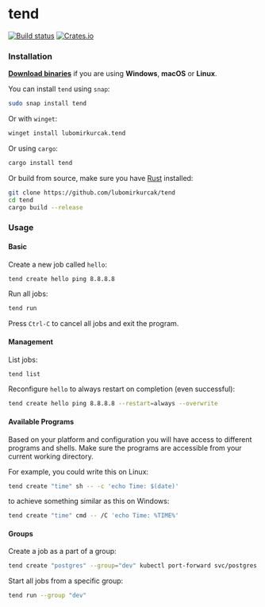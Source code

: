 # tend

[![Build status](https://github.com/lubomirkurcak/tend/workflows/release/badge.svg)](https://github.com/lubomirkurcak/tend/actions)
[![Crates.io](https://img.shields.io/crates/v/tend.svg)](https://crates.io/crates/tend)

### Installation

**[Download binaries](https://github.com/lubomirkurcak/tend/releases)** if you are using **Windows**, **macOS** or **Linux**.

You can install `tend` using `snap`:

```sh
sudo snap install tend
```

Or with `winget`:

```sh
winget install lubomirkurcak.tend
```

Or using `cargo`:

```sh
cargo install tend
```

Or build from source, make sure you have [Rust](https://www.rust-lang.org/tools/install) installed:

```sh
git clone https://github.com/lubomirkurcak/tend
cd tend
cargo build --release
```

### Usage

#### Basic
Create a new job called `hello`:
```sh
tend create hello ping 8.8.8.8
```

Run all jobs:
```sh
tend run
```

Press `Ctrl-C` to cancel all jobs and exit the program.

#### Management

List jobs:
```sh
tend list
```

Reconfigure `hello` to always restart on completion (even successful):
```sh
tend create hello ping 8.8.8.8 --restart=always --overwrite
```

#### Available Programs
Based on your platform and configuration you will have access to different programs and shells. Make sure the programs are accessible from your current working directory.

For example, you could write this on Linux:
```sh
tend create "time" sh -- -c 'echo Time: $(date)'
```
to achieve something similar as this on Windows:
```sh
tend create "time" cmd -- /C 'echo Time: %TIME%'
```

#### Groups

Create a job as a part of a group:
```sh
tend create "postgres" --group="dev" kubectl port-forward svc/postgres 5432:5432
```

Start all jobs from a specific group:
```sh
tend run --group "dev"
```

